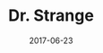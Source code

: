 ---
location: /assets/img/artwork/dr_strange.jpg
title: Dr. Strange
date: 2017-06-23
tags: 
  - pencil
---